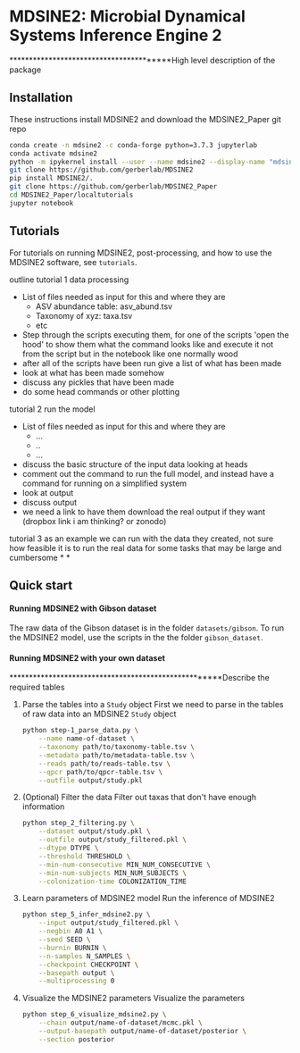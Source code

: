 # MDSINE2: Microbial Dynamical Systems Inference Engine 2

****************************************High level description of the package

## Installation
These instructions install MDSINE2 and download the MDSINE2_Paper git repo

```bash
conda create -n mdsine2 -c conda-forge python=3.7.3 jupyterlab
conda activate mdsine2
python -m ipykernel install --user --name mdsine2 --display-name "mdsine2"
git clone https://github.com/gerberlab/MDSINE2
pip install MDSINE2/.
git clone https://github.com/gerberlab/MDSINE2_Paper
cd MDSINE2_Paper/localtutorials
jupyter notebook
```

## Tutorials
For tutorials on running MDSINE2, post-processing, and how to use the MDSINE2 software, see `tutorials`.

outline
tutorial 1 data processing
  * List of files needed as input for this and where they are
    * ASV abundance table: asv_abund.tsv
    * Taxonomy of xyz: taxa.tsv
    * etc
  * Step through the scripts executing them, for one of the scripts 'open the hood' to show them what the command looks like and execute it not from the script but in the notebook like one normally wood
  * after all of the scripts have been run give a list of what has been made
  * look at what has been made somehow
  * discuss any pickles that have been made
  * do some head commands or other plotting
  
tutorial 2 run the model
  * List of files needed as input for this and where they are
    * ...
    * ..
    * ...
  * discuss the basic structure of the input data looking at heads
  * comment out the command to run the full model, and instead have a command for running on a simplified system
  * look at output
  * discuss output
  * we need a link to have them download the real output if they want (dropbox link i am thinking? or zonodo)
  
tutorial 3 as an example we can run with the data they created, not sure how feasible it is to run the real data for some tasks that may be large and cumbersome 
  *
  *

## Quick start
#### Running MDSINE2 with Gibson dataset
The raw data of the Gibson dataset is in the folder `datasets/gibson`. To run the MDSINE2 model, use the scripts in the the folder `gibson_dataset`. 

#### Running MDSINE2 with your own dataset
*****************************************************Describe the required tables

1) Parse the tables into a `Study` object
   First we need to parse in the tables of raw data into an MDSINE2 `Study` object
    ```bash
    python step-1_parse_data.py \
        --name name-of-dataset \
        --taxonomy path/to/taxonomy-table.tsv \
        --metadata path/to/metadata-table.tsv \
        --reads path/to/reads-table.tsv \
        --qpcr path/to/qpcr-table.tsv \
        --outfile output/study.pkl
    ```
2) (Optional) Filter the data
    Filter out taxas that don't have enough information
    ```bash
    python step_2_filtering.py \
        --dataset output/study.pkl \
        --outfile output/study_filtered.pkl \
        --dtype DTYPE \
        --threshold THRESHOLD \
        --min-num-consecutive MIN_NUM_CONSECUTIVE \
        --min-num-subjects MIN_NUM_SUBJECTS \
        --colonization-time COLONIZATION_TIME
    ```

3) Learn parameters of MDSINE2 model
   Run the inference of MDSINE2
   ```bash
   python step_5_infer_mdsine2.py \
       --input output/study_filtered.pkl \
       --negbin A0 A1 \
       --seed SEED \
       --burnin BURNIN \
       --n-samples N_SAMPLES \
       --checkpoint CHECKPOINT \
       --basepath output \
       --multiprocessing 0
   ```

4) Visualize the MDSINE2 parameters
   Visualize the parameters
   ```bash
   python step_6_visualize_mdsine2.py \
       --chain output/name-of-dataset/mcmc.pkl \
       --output-basepath output/name-of-dataset/posterior \
       --section posterior
    ```



